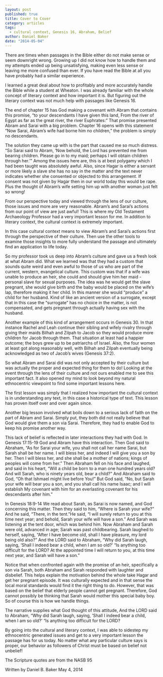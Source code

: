 ```yaml
---
layout: post
published: true
title: Cover to Cover
category: articles
tags: 
  - cultural context, Genesis 16, Abraham, Belief
author: Daniel Baker
date: "2014-05-04"
---
```


There are times when passages in the Bible either do not make sense or seem downright wrong. Growing up I did not know how to handle them and my attempts ended up being unsatisfying, making even less sense or leaving me more confused than ever. If you have read the Bible at all you have probably had a similar experience.

I learned a great deal about how to profitably and more accurately handle the Bible while a student at Wheaton. I was already familiar with the whole concept of literary context and how important it is. But figuring out the literary context was not much help with passages like Genesis 16.

The end of chapter 15 has God making a covenant with Abram that contains this promise, “to your descendants I have given this land, From the river of Egypt as far as the great river, the river Euphrates:” That promise presented Abram and Sarai with a big problem. Chapter 16 opens with this statement “Now Sarai, Abram’s wife had borne him no children,” the problem is simply no descendants.

The solution they came up with is the part that caused me so much distress. “So Sarai said to Abram, ‘Now behold, the Lord has prevented me from bearing children. Please go in to my maid; perhaps I will obtain children through her.’” Among the issues here are, this is at best polygamy which I had been taught was absolutely awful. Also, since Hagar is either a servant or more likely a slave she has no say in the matter and the text never indicates whether she consented or objected to this arrangement. If consent was not given by Hagar then in our world today this would be rape. Plus the thought of Abram’s wife setting him up with another woman just felt so wrong!

From our perspective today and viewed through the lens of our culture, those issues and more are very reasonable. Abram’s and Sarai’s actions from our point of view are just awful! This is where my Old Testament Archaeology Professor had a very important lesson for me. In addition to literary context, the cultural context is extremely important. 

In this case cultural context means to view Abram’s and Sarai’s actions first through the perspective of their culture. Then use the other tools to examine those insights to more fully understand the passage and ultimately find an application to life today.

So my professor took us deep into Abram’s culture and gave us a fresh look at what Abram did. What we learned was that they had a custom that sounds quite weird and even awful to those of us who are part of the current, western, evangelical culture. This custom was that if a wife was unable to produce an heir, she could and should give him her maid - personal slave for sexual purposes. The idea was he would get the slave pregnant, she would give birth and the baby would be placed on the wife’s lap, therefore making it her child. In this manner she would “produce” a child for her husband. Kind of like an ancient version of a surrogate, except that in this case the “surrogate” has no choice in the matter, is not compensated, and gets pregnant through actually having sex with the husband. 

Another example of this kind of arrangement occurs in Genesis 30. In that instance Rachel and Leah continue their sibling and wifely rivalry through giving their maids Bilhah and Zilpah to Jacob so they would produce more children for Jacob through them. That situation at least had a happier outcome; the boys grew up to be patriarchs of Israel. Also, the four women at least got along reasonably well, with Bilhah and Zilpah eventually being acknowledged as two of Jacob’s wives (Genesis 37:2).

So what Abram and Sarai did was not only accepted by their culture but was actually the proper and expected thing for them to do! Looking at the event through the lens of their culture and not ours enabled me to see this important fact. It also opened my mind to look beyond my natural ethnocentric viewpoint to find some important lessons here. 

The first lesson was simply that I realized how important the cultural context is in understanding any text, in this case a historical type of text. This lesson has proven itself over and over again since.

Another big lesson involved what boils down to a serious lack of faith on the part of Abram and Sarai. Simply put, they both did not really believe that God would give them a son via Sarai. Therefore, they had to enable God to keep his promise another way. 

This lack of belief is reflected in later interactions they had with God. In Genesis 17:15-19  God and Abram have this interaction. 
Then God said to Abraham, “As for Sarai your wife, you shall not call her name Sarai, but Sarah shall be her name. I will bless her, and indeed I will give you a son by her. Then I will bless her, and she shall be a mother of nations; kings of peoples will come from her.” Then Abraham fell on his face and laughed, and said in his heart, “Will a child be born to a man one hundred years old? And will Sarah, who is ninety years old, bear a child?” And Abraham said to God, “Oh that Ishmael might live before You!” But God said, “No, but Sarah your wife will bear you a son, and you shall call his name Isaac; and I will establish My covenant with him for an everlasting covenant for his descendants after him.”  

In Genesis 18:9-14 We read about Sarah, as Sarai is now named, and God concerning this matter. Then they said to him, “Where is Sarah your wife?” And he said, “There, in the tent.”He said, “I will surely return to you at this time next year; and behold, Sarah your wife will have a son.” And Sarah was listening at the tent door, which was behind him. Now Abraham and Sarah were old, advanced in age; Sarah was past childbearing. Sarah laughed to herself, saying, “After I have become old, shall I have pleasure, my lord being old also?” And the LORD said to Abraham, “Why did Sarah laugh, saying, ‘Shall I indeed bear a child, when I am so old?’ “Is anything too difficult for the LORD? At the appointed time I will return to you, at this time next year, and Sarah will have a son.”

Notice that when confronted again with the promise of an heir, specifically a son via Sarah, both Abraham and Sarah responded with laughter and disbelief. This helps explain the motivation behind the whole take Hagar and get her pregnant episode. It was culturally expected and in that sense the local moral standards would find it the right thing to do. However, that was based on the belief that elderly people cannot get pregnant. Therefore, God cannot possibly be thinking that Sarah would mother this special baby boy. So of course this is how we handle things.

The narrative supplies what God thought of this attitude,  And the LORD said to Abraham, “Why did Sarah laugh, saying, ‘Shall I indeed bear a child, when I am so old?’ “Is anything too difficult for the LORD?

By going into the cultural and literary context, I was able to sidestep my ethnocentric generated issues and get to a very important lesson the passage has for us today.  No matter what any particular culture says is proper, our behavior as followers of Christ must be based on belief not unbelief!

The Scripture quotes are from the NASB 95 

Written by Daniel B. Baker May 4, 2014

